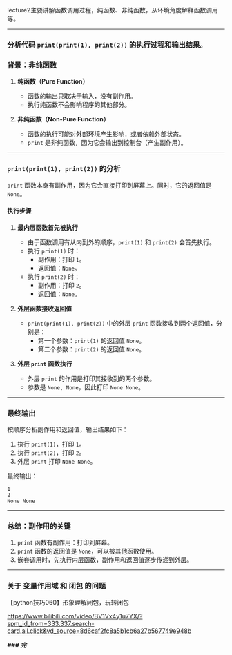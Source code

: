 lecture2主要讲解函数调用过程，纯函数、非纯函数，从环境角度解释函数调用等。

---

### **分析代码 `print(print(1), print(2))` 的执行过程和输出结果。**

### **背景：非纯函数**
1. **纯函数（Pure Function）**
   - 函数的输出只取决于输入，没有副作用。
   - 执行纯函数不会影响程序的其他部分。

2. **非纯函数（Non-Pure Function）**
   - 函数的执行可能对外部环境产生影响，或者依赖外部状态。
   - `print` 是非纯函数，因为它会输出到控制台（产生副作用）。

---

### **`print(print(1), print(2))` 的分析**
`print` 函数本身有副作用，因为它会直接打印到屏幕上。同时，它的返回值是 `None`。

#### **执行步骤**
1. **最内层函数首先被执行**
   - 由于函数调用有从内到外的顺序，`print(1)` 和 `print(2)` 会首先执行。
   - 执行 `print(1)` 时：
     - 副作用：打印 `1`。
     - 返回值：`None`。
   - 执行 `print(2)` 时：
     - 副作用：打印 `2`。
     - 返回值：`None`。

2. **外层函数接收返回值**
   - `print(print(1), print(2))` 中的外层 `print` 函数接收到两个返回值，分别是：
     - 第一个参数：`print(1)` 的返回值 `None`。
     - 第二个参数：`print(2)` 的返回值 `None`。

3. **外层 `print` 函数执行**
   - 外层 `print` 的作用是打印其接收到的两个参数。
   - 参数是 `None, None`，因此打印 `None None`。

---

### **最终输出**
按顺序分析副作用和返回值，输出结果如下：
1. 执行 `print(1)`，打印 `1`。
2. 执行 `print(2)`，打印 `2`。
3. 外层 `print` 打印 `None None`。

最终输出：
```
1
2
None None
```

---

### **总结：副作用的关键**
1. `print` 函数有副作用：打印到屏幕。
2. `print` 函数的返回值是 `None`，可以被其他函数使用。
3. 嵌套调用时，先执行内层函数，副作用和返回值逐步传递到外层。

---


### **关于 变量作用域 和 闭包 的问题**

【python技巧060】形象理解闭包，玩转闭包

https://www.bilibili.com/video/BV1Vx4y1u7YX/?spm_id_from=333.337.search-card.all.click&vd_source=8d6caf2fc8a5b1cb6a27b567749e948b





**_### 完_**